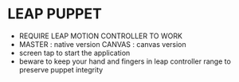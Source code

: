 # LEAP PUPPET
- REQUIRE LEAP MOTION CONTROLLER TO WORK
- MASTER : native version
  CANVAS : canvas version
- screen tap to start the application
- beware to keep your hand and fingers in leap controller range to preserve puppet integrity